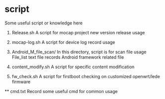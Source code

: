 # script
Some useful script or knowledge here

1. Release.sh
A script for mocap project new version release usage

2. mocap-log.sh
A script for device log record usage

3. Android_M_file_scan/
In this directory, script is for scan file usage
File_list text file records Android framework related file

4. content_modify.sh
A script for specific content modification

5. fw_check.sh
A script for firstboot checking on customized openwrt/lede firmware

** cmd.txt
Record some useful cmd for common usage
